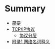# Summary

* [简要](README.md)
* [TCP/IP协议](tcpipxie-yi.md)
  * [协议分层](tcpipxie-yi/xie-yi-fen-ceng.md)
* [附录1 网络名词释义](wang-luo-ming-ci-shi-yi.md)

